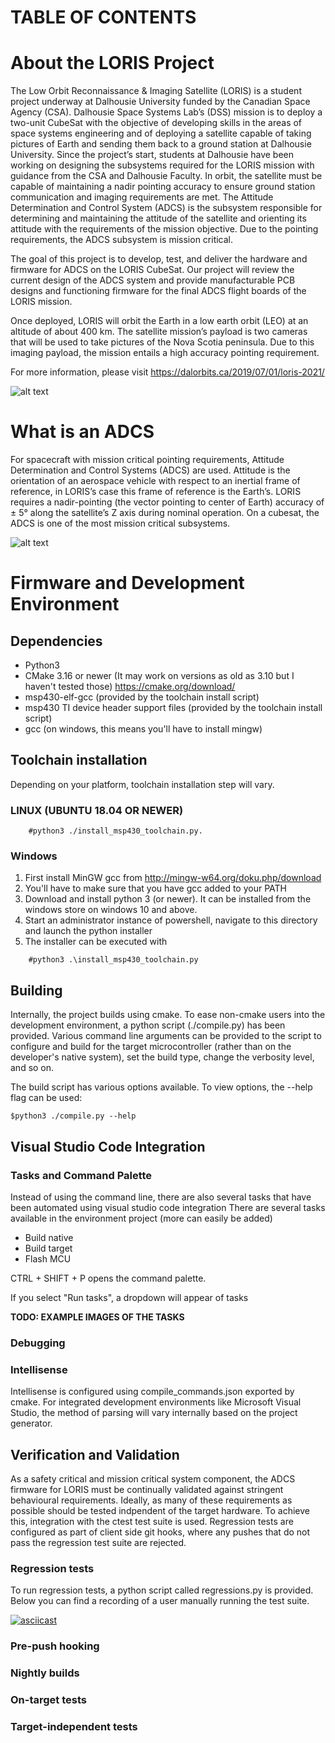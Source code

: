 # TABLE OF CONTENTS

# About the LORIS Project


The Low Orbit Reconnaissance & Imaging Satellite (LORIS) is a student project underway at Dalhousie University funded by the Canadian Space Agency (CSA). Dalhousie Space Systems Lab’s (DSS) mission is to deploy a two-unit CubeSat with the objective of developing skills in the areas of space systems engineering and of deploying a satellite capable of taking pictures of Earth and sending them back to a ground station at Dalhousie University. Since the project’s start, students at Dalhousie have been working on designing the subsystems required for the LORIS mission with guidance from the CSA and Dalhousie Faculty. In orbit, the satellite must be capable of maintaining a nadir pointing accuracy to ensure ground station communication and imaging requirements are met. The Attitude Determination and Control System (ADCS) is the subsystem responsible for determining and maintaining the attitude of the satellite and orienting its attitude with the requirements of the mission objective. Due to the pointing requirements, the ADCS subsystem is mission critical.  

The goal of this project is to develop, test, and deliver the hardware and firmware for ADCS on the LORIS CubeSat. Our project will review the current design of the ADCS system and provide manufacturable PCB designs and functioning firmware for the final ADCS flight boards of the LORIS mission. 

Once deployed, LORIS will orbit the Earth in a low earth orbit (LEO) at an altitude of about 400 km. The satellite mission’s payload is two cameras that will be used to take pictures of the Nova Scotia peninsula. Due to this imaging payload, the mission entails a high accuracy pointing requirement.

For more information, please visit
https://dalorbits.ca/2019/07/01/loris-2021/

![alt text](https://github.com/cmattatall/adcs_firmware/blob/dev/resources/images/loris.jpg?raw=true)


# What is an ADCS

For spacecraft with mission critical pointing requirements, Attitude Determination and Control Systems (ADCS) are used. Attitude is the orientation of an aerospace vehicle with respect to an inertial frame of reference, in LORIS’s case this frame of reference is the Earth’s. LORIS requires  a nadir-pointing (the vector pointing to center of Earth) accuracy of ± 5° along the satellite’s Z axis during nominal operation. On a cubesat, the ADCS is one of the most mission critical subsystems.

![alt text](https://github.com/cmattatall/adcs_firmware/blob/dev/resources/images/nadir.jpg?raw=true)

# Firmware and Development Environment


## Dependencies

- Python3
- CMake 3.16 or newer (It may work on versions as old as 3.10 but I haven't tested those) https://cmake.org/download/
- msp430-elf-gcc (provided by the toolchain install script)
- msp430 TI device header support files (provided by the toolchain install script)
- gcc (on windows, this means you'll have to install mingw)

## Toolchain installation

Depending on your platform, toolchain installation step will vary. 

### LINUX (UBUNTU 18.04 OR NEWER)

```
    #python3 ./install_msp430_toolchain.py.
```

### Windows

1. First install MinGW gcc from http://mingw-w64.org/doku.php/download 
2. You'll have to make sure that you have gcc added to your PATH
3. Download and install python 3 (or newer). It can be installed from the windows store on windows 10 and above.
4. Start an administrator instance of powershell, navigate to this directory and launch the python installer
5. The installer can be executed with 

```    
    #python3 .\install_msp430_toolchain.py
```

## Building

Internally, the project builds using cmake. To ease non-cmake users into the development environment, a python script (./compile.py) has been provided. Various command line arguments can be provided to the script to configure and build for the target microcontroller (rather than on the developer's native system), set the build type, change the verbosity level, and so on.

The build script has various options available. To view options, the --help flag can be used:

    $python3 ./compile.py --help
    
    


## Visual Studio Code Integration


### Tasks and Command Palette

Instead of using the command line, there are also several tasks that have
been automated using visual studio code integration
There are several tasks available in the environment project (more can easily be added)

- Build native
- Build target
- Flash MCU


CTRL + SHIFT + P opens the command palette.

If you select "Run tasks", a dropdown will appear of tasks

<B>TODO: EXAMPLE IMAGES OF THE TASKS</B>

### Debugging


### Intellisense

Intellisense is configured using compile_commands.json exported by cmake. For integrated development environments like Microsoft Visual Studio, the method of parsing will vary internally based on the project generator.


## Verification and Validation

As a safety critical and mission critical system component, the ADCS firmware for LORIS must be continually validated against stringent behavioural requirements. Ideally, as many of these requirements as possible should be tested indpendent of the target hardware. To achieve this, integration with the ctest test suite is used. Regression tests are configured as part of client side git hooks, where any pushes that do not pass the regression test suite are rejected.

### Regression tests

To run regression tests, a python script called regressions.py is provided. Below you can find a recording of a user manually running the test suite.

[![asciicast](https://asciinema.org/a/jMWEML6JvH3Ur1rznNz8hxJm0.png)](https://asciinema.org/a/jMWEML6JvH3Ur1rznNz8hxJm0)

### Pre-push hooking

### Nightly builds


### On-target tests


### Target-independent tests

